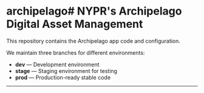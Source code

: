 # archipelago# NYPR's Archipelago Digital Asset Management

This repository contains the Archipelago app code and configuration.

We maintain three branches for different environments:  
- **dev** — Development environment  
- **stage** — Staging environment for testing  
- **prod** — Production-ready stable code

---
